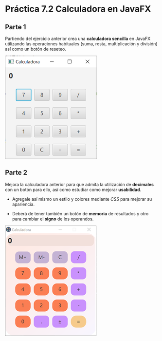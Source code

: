 # Práctica 7.2 Calculadora en JavaFX

## Parte 1
Partiendo del ejercicio anterior crea una **calculadora sencilla** en JavaFX utilizando las operaciones habituales (suma, resta, multiplicación y división) así como un botón de reseteo.

![](media/2fa660d73bf53b39aeb4ea7aabc963ee.png)

## Parte 2

Mejora la calculadora anterior para que admita la utilización de **decimales** con un botón para ello, así como estudiar como mejorar **usabilidad**. 

- Agregale así mismo un estilo y colores mediante *CSS* para mejorar su apariencia.  

- Deberá de tener también un botón de **memoria** de resultados y otro para cambiar el **signo** de los operandos.

![](media/2023-02-13_14_21_01.png)
